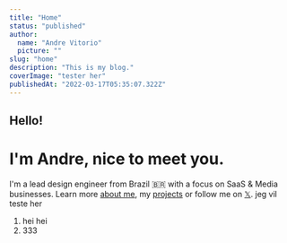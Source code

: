 ```yaml
---
title: "Home"
status: "published"
author:
  name: "Andre Vitorio"
  picture: ""
slug: "home"
description: "This is my blog."
coverImage: "tester her"
publishedAt: "2022-03-17T05:35:07.322Z"
---
```


## Hello!

# I'm Andre, nice to meet you.

I'm a lead design engineer from Brazil 🇧🇷 with a focus on SaaS & Media businesses. Learn more [about me](/about), my [projects](/projects) or follow me on [𝕏](https://twitter.com/AndreVitorio). jeg vil teste her

1. hei hei
2. 333